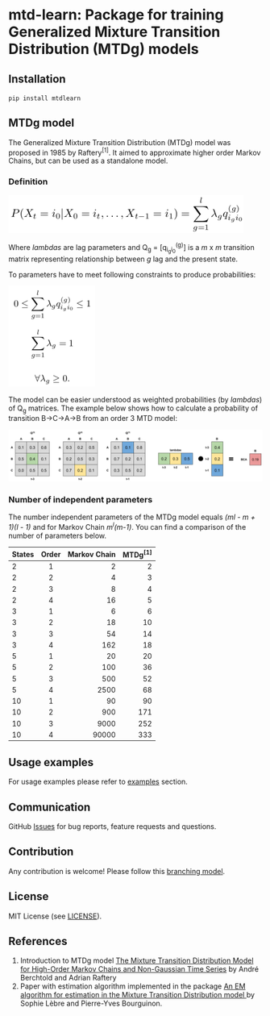 # mtd-learn: Package for training Generalized Mixture Transition Distribution (MTDg) models

## Installation

```
pip install mtdlearn
```

## MTDg model

The Generalized Mixture Transition Distribution (MTDg) model was proposed in 1985 by Raftery<sup>[1]</sup>. It aimed 
to approximate higher order Markov Chains, but can be used as a standalone model.

### Definition

![mtd_def](readme_images/mtd_def_small.png)

Where _lambdas_ are lag parameters and Q<sub>g</sub> = [q<sub>i<sub>g</sub></sub><sub>i<sub>0</sub></sub><sup>(g)</sup>]
is a _m_ x _m_ transition matrix representing relationship between _g_ lag and the present state.

To parameters have to meet following constraints to produce probabilities:

![mtd_constr](readme_images/mtd_contraints_small.png)

The model can be easier understood as weighted probabilities (by _lambdas_) of Q<sub>g</sub> matrices. The example below
shows how to calculate a probability of transition B->C->A->B from an order 3 MTD model:

![mtd_img](readme_images/mtd.png)

### Number of independent parameters

The number independent parameters of the MTDg model equals _(ml - m + 1)(l - 1)_ and for Markov Chain 
_m<sup>l</sup>(m-1)_. You can find a comparison of the number of parameters below.

| States   |      Order    | Markov Chain | MTDg<sup>[1]</sup>  |
|----------|:-------------:|-------------:|--------------------:|
| 2        | 1             |     2        | 2                   |
| 2        | 2             |     4        | 3                   |
| 2        | 3             |     8        | 4                   |
| 2        | 4             |    16        | 5                   |
| 3        | 1             |     6        | 6                   |
| 3        | 2             |    18        | 10                  |
| 3        | 3             |    54        | 14                  |
| 3        | 4             |   162        | 18                  |
| 5        | 1             |    20        | 20                  |
| 5        | 2             |   100        | 36                  |
| 5        | 3             |   500        | 52                  |
| 5        | 4             |  2500        | 68                  |
| 10       | 1             |    90        | 90                  |
| 10       | 2             |   900        | 171                 |
| 10       | 3             |  9000        | 252                 |
| 10       | 4             | 90000        | 333                 |


## Usage examples

For usage examples please refer to [examples](https://github.com/PiotrekGa/mtd-learn/tree/master/examples) section.

## Communication
GitHub [Issues](https://github.com/PiotrekGa/mtd-learn/issues) for bug reports, feature requests and questions.

## Contribution
Any contribution is welcome! Please follow this [branching model](https://nvie.com/posts/a-successful-git-branching-model/).

## License
MIT License (see [LICENSE](https://github.com/PiotrekGa/mtd-learn/blob/master/LICENSE)).

## References
1. Introduction to MTDg model [The Mixture Transition Distribution Model for High-Order Markov Chains and Non-Gaussian Time Series](https://projecteuclid.org/euclid.ss/1042727943) by André Berchtold and Adrian Raftery
2. Paper with estimation algorithm implemented in the package [An EM algorithm for estimation in the Mixture Transition Distribution model
](https://arxiv.org/abs/0803.0525) by Sophie Lèbre and Pierre-Yves Bourguinon.
